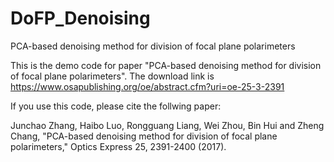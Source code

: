 # DoFP_Denoising
PCA-based denoising method for division of focal plane polarimeters


This is the demo code for paper "PCA-based denoising method for division of focal plane polarimeters". The download link is https://www.osapublishing.org/oe/abstract.cfm?uri=oe-25-3-2391

If you use this code, please cite the follwing paper:

Junchao Zhang, Haibo Luo, Rongguang Liang, Wei Zhou, Bin Hui and Zheng Chang, "PCA-based denoising method for division of focal plane polarimeters," Optics Express 25, 2391-2400 (2017).



